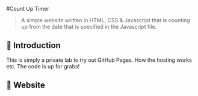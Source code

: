 #Count Up Timer

> A simple website written in HTML, CSS & Javascript that is counting up from the date that is specified in the Javascript file.  

## :scroll: Introduction

This is simply a private lab to try out GitHub Pages. How the hosting works etc. The code is up for grabs!

## :gem: Website